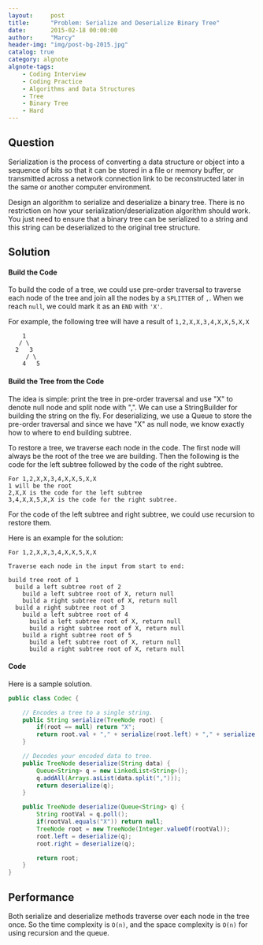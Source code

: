 ```yaml
---
layout:     post
title:      "Problem: Serialize and Deserialize Binary Tree"
date:       2015-02-18 00:00:00
author:     "Marcy"
header-img: "img/post-bg-2015.jpg"
catalog: true
category: algnote
algnote-tags:
    - Coding Interview
    - Coding Practice
    - Algorithms and Data Structures
    - Tree
    - Binary Tree
    - Hard
---
```


## Question

Serialization is the process of converting a data structure or object into a sequence of bits so that it can be stored in a file or memory buffer, or transmitted across a network connection link to be reconstructed later in the same or another computer environment.

Design an algorithm to serialize and deserialize a binary tree. There is no restriction on how your serialization/deserialization algorithm should work. You just need to ensure that a binary tree can be serialized to a string and this string can be deserialized to the original tree structure.

## Solution

#### Build the Code

To build the code of a tree, we could use pre-order traversal to traverse each node of the tree and join all the nodes by a `SPLITTER` of `,`. When we reach `null`, we could mark it as an `END` with `'X'`.

For example, the following tree will have a result of `1,2,X,X,3,4,X,X,5,X,X`

```
    1
   / \
  2   3
     / \
    4   5
```

#### Build the Tree from the Code

The idea is simple: print the tree in pre-order traversal and use "X" to denote null node and split node with ",". We can use a StringBuilder for building the string on the fly. For deserializing, we use a Queue to store the pre-order traversal and since we have "X" as null node, we know exactly how to where to end building subtree.

To restore a tree, we traverse each node in the code. The first node will always be the root of the tree we are building. Then the following is the code for the left subtree followed by the code of the right subtree.

```
For 1,2,X,X,3,4,X,X,5,X,X
1 will be the root
2,X,X is the code for the left subtree
3,4,X,X,5,X,X is the code for the right subtree.
```

For the code of the left subtree and right subtree, we could use recursion to restore them.

Here is an example for the solution:

```
For 1,2,X,X,3,4,X,X,5,X,X

Traverse each node in the input from start to end:

build tree root of 1
  build a left subtree root of 2
    build a left subtree root of X, return null
    build a right subtree root of X, return null
  build a right subtree root of 3
    build a left subtree root of 4
      build a left subtree root of X, return null
      build a right subtree root of X, return null
    build a right subtree root of 5
      build a left subtree root of X, return null
      build a right subtree root of X, return null
```

#### Code

Here is a sample solution.

```java
public class Codec {

    // Encodes a tree to a single string.
    public String serialize(TreeNode root) {
        if(root == null) return "X";
        return root.val + "," + serialize(root.left) + "," + serialize(root.right);
    }

    // Decodes your encoded data to tree.
    public TreeNode deserialize(String data) {
        Queue<String> q = new LinkedList<String>();
        q.addAll(Arrays.asList(data.split(",")));
        return deserialize(q);
    }

    public TreeNode deserialize(Queue<String> q) {
        String rootVal = q.poll();
        if(rootVal.equals("X")) return null;
        TreeNode root = new TreeNode(Integer.valueOf(rootVal));
        root.left = deserialize(q);
        root.right = deserialize(q);

        return root;
    }
}
```

## Performance

Both serialize and deserialize methods traverse over each node in the tree once. So the time complexity is `O(n)`, and the space complexity is `O(n)` for using recursion and the queue.
